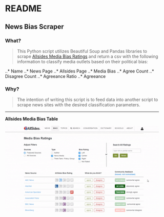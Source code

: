 # README

## News Bias Scraper

### What?

> This Python script utilizes Beautiful Soup and Pandas libraries to scrape [Allsides Media Bias Ratings] and return a csv with the following information to classify media outlets based on their political bias:

..* Name
..* News Page
..* Allsides Page
..* Media Bias
..* Agree Count
..* Disagree Count
..* Agreeance Ratio
..* Agreeance

### Why?

> The intention of writing this script is to feed data into another script to scrape news sites with the desired classification parameters.
---
**Allsides Media Bias Table**

![alt text][allsides-table-gif]

[allsides-table-gif]: ./README/Images/allsides_gif.gif
[Allsides Media Bias Ratings]: https://www.allsides.com/media-bias/media-bias-ratings
